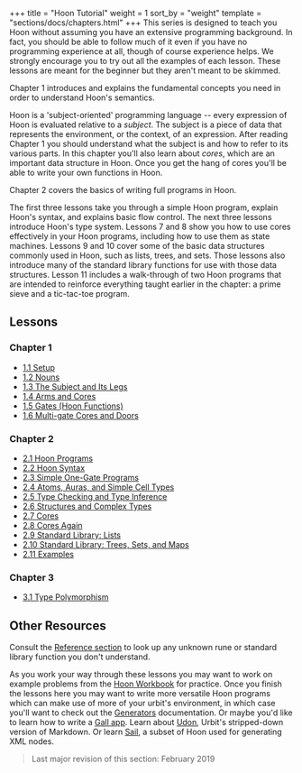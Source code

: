 +++
title = "Hoon Tutorial"
weight = 1
sort_by = "weight"
template = "sections/docs/chapters.html"
+++
This series is designed to teach you Hoon without assuming you have an extensive programming background.  In fact, you should be able to follow much of it even if you have no programming experience at all, though of course experience helps.  We strongly encourage you to try out all the examples of each lesson.  These lessons are meant for the beginner but they aren't meant to be skimmed.

Chapter 1 introduces and explains the fundamental concepts you need in order to understand Hoon's semantics.

Hoon is a 'subject-oriented' programming language -- every expression of Hoon is evaluated relative to a *subject*.  The subject is a piece of data that represents the environment, or the context, of an expression.  After reading Chapter 1 you should understand what the subject is and how to refer to its various parts.  In this chapter you'll also learn about *cores*, which are an important data structure in Hoon.  Once you get the hang of cores you'll be able to write your own functions in Hoon.

Chapter 2 covers the basics of writing full programs in Hoon.

The first three lessons take you through a simple Hoon program, explain Hoon's syntax, and explains basic flow control.  The next three lessons introduce Hoon's type system.  Lessons 7 and 8 show you how to use cores effectively in your Hoon programs, including how to use them as state machines.  Lessons 9 and 10 cover some of the basic data structures commonly used in Hoon, such as lists, trees, and sets.  Those lessons also introduce many of the standard library functions for use with those data structures.  Lesson 11 includes a walk-through of two Hoon programs that are intended to reinforce everything taught earlier in the chapter: a prime sieve and a tic-tac-toe program.

## Lessons

### Chapter 1

- [1.1 Setup](setup)
- [1.2 Nouns](nouns)
- [1.3 The Subject and Its Legs](the-subject-and-its-legs)
- [1.4 Arms and Cores](arms-and-cores)
- [1.5 Gates (Hoon Functions)](gates)
- [1.6 Multi-gate Cores and Doors](multi-gate-cores-and-doors)

### Chapter 2

- [2.1 Hoon Programs](hoon-programs)
- [2.2 Hoon Syntax](hoon-syntax)
- [2.3 Simple One-Gate Programs](simple-one-gate-programs)
- [2.4 Atoms, Auras, and Simple Cell Types](atoms-auras-and-simple-cell-types)
- [2.5 Type Checking and Type Inference](type-checking-and-type-inference)
- [2.6 Structures and Complex Types](structures-and-complex-types)
- [2.7 Cores](cores)
- [2.8 Cores Again](cores-again)
- [2.9 Standard Library: Lists](lists)
- [2.10 Standard Library: Trees, Sets, and Maps](trees-sets-and-maps)
- [2.11 Examples](examples)

### Chapter 3

- [3.1 Type Polymorphism](type-polymorphism)

## Other Resources

Consult the [Reference section](/docs/reference/) to look up any unknown rune or standard library function you don't understand.

As you work your way through these lessons you may want to work on example problems from the [Hoon Workbook](../workbook) for practice.  Once you finish the lessons here you may want to write more versatile Hoon programs which can make use of more of your urbit's environment, in which case you'll want to check out the [Generators](/docs/using/generators) documentation.  Or maybe you'd like to learn how to write a [Gall app](/docs/learn/arvo/gall).  Learn about [Udon](/docs/using/udon), Urbit's stripped-down version of Markdown.  Or learn [Sail](/docs/using/sail), a subset of Hoon used for generating XML nodes.


> Last major revision of this section: February 2019
